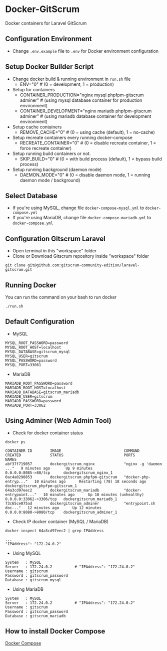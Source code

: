 # Docker-GitScrum
Docker containers for Laravel GitScrum

## Configuration Environment
* Change `.env.example` file to `.env` for Docker environment configuration

## Setup Docker Builder Script
* Change docker build & running environment in `run.sh` file
  - ENV="0"  # (0 = development, 1 = production)
* Setup for containers
  - CONTAINER_PRODUCTION="nginx mysql phpfpm-gitscrum adminer"     # (using mysql database container for production environment)
  - CONTAINER_DEVELOPMENT="nginx mariadb phpfpm-gitscrum adminer"  # (using mariadb database container for development environment)
* Setup cache containers
  - REMOVE_CACHE="0" # (0 = using cache (default), 1 = no-cache)
* Setup recreate containers every running docker-compose
  - RECREATE_CONTAINER="0"  # (0 = disable recreate container, 1 = force recreate container)
* Setup running build containers or not.
  - SKIP_BUILD="0"   # (0 = with build process (default), 1 = bypass build process)
* Setup running background (daemon mode)
  - DAEMON_MODE="0"  # (0 = disable daemon mode, 1 = running daemon mode / background)

## Select Database
* If you're using MySQL, change file `docker-compose-mysql.yml` to `docker-compose.yml`
* If you're using MariaDB, change file `docker-compose-mariadb.yml` to `docker-compose.yml`

## Configuration Gitscrum Laravel
* Open terminal in this "workspace" folder
* Clone or Download Gitscrum repository inside "workspace" folder
```
git clone git@github.com:gitscrum-community-edition/laravel-gitscrum.git
```

## Running Docker
You can run the command on your bash to run docker
```
./run.sh
```

## Default Configuration
* MySQL
```
MYSQL_ROOT_PASSWORD=password
MYSQL_ROOT_HOST=localhost
MYSQL_DATABASE=gitscrum_mysql
MYSQL_USER=gitscrum
MYSQL_PASSWORD=password
MYSQL_PORT=33061
```
* MariaDB
```
MARIADB_ROOT_PASSWORD=password
MARIADB_ROOT_HOST=localhost
MARIADB_DATABASE=gitscrum_mariadb
MARIADB_USER=gitscrum
MARIADB_PASSWORD=password
MARIADB_PORT=33062
```

## Using Adminer (Web Admin Tool)
* Check for docker container status
```
docker ps
```
```
CONTAINER ID        IMAGE                            COMMAND                  CREATED             STATUS                           PORTS                     NAMES
abf37f719057        dockergitscrum_nginx             "nginx -g 'daemon ..."   9 minutes ago       Up 9 minutes                     0.0.0.0:8085->80/tcp      dockergitscrum_nginx_1
0ac4a0290853        dockergitscrum_phpfpm-gitscrum   "docker-php-entryp..."   10 minutes ago      Restarting (78) 18 seconds ago                             dockergitscrum_phpfpm-gitscrum_1
64a3cd97eec2        dockergitscrum_mariadb           "docker-entrypoint..."   10 minutes ago      Up 10 minutes (unhealthy)        0.0.0.0:33062->3306/tcp   dockergitscrum_mariadb_1
73c65ce075ad        dockergitscrum_adminer           "entrypoint.sh doc..."   12 minutes ago      Up 12 minutes                    0.0.0.0:8080->8080/tcp    dockergitscrum_adminer_1
```

* Check IP docker container (MySQL / MariaDB)
```
docker inspect 64a3cd97eec2 | grep IPAddress
```
```
...
"IPAddress": "172.24.0.2"
```

* Using MySQL
```
System   : MySQL
Server   : 172.24.0.2          # "IPAddress": "172.24.0.2"
Username : gitscrum
Password : gitscrum_password
Database : gitscrum_mysql
```

* Using MariaDB
```
System   : MySQL
Server   : 172.24.0.2          # "IPAddress": "172.24.0.2"
Username : gitscrum
Password : gitscrum_password
Database : gitscrum_mariadb
```

## How to install Docker Compose
[Docker Compose](https://docs.docker.com/compose/install/)

